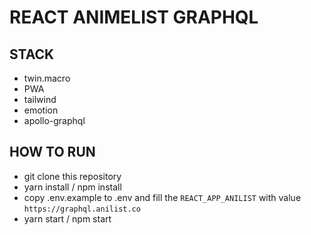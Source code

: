 # REACT ANIMELIST GRAPHQL

## STACK
- twin.macro
- PWA
- tailwind
- emotion
- apollo-graphql

## HOW TO RUN
- git clone this repository
- yarn install / npm install
- copy .env.example to .env and fill the `REACT_APP_ANILIST` with value `https://graphql.anilist.co`
- yarn start / npm start
